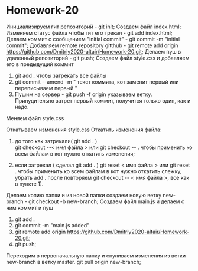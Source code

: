 # Homework-20

Инициализируем гит репозиторий - git init;
Создаем файл index.html;
Изменяем статус файла чтобы гит его трекал - git add index.html;
Делаем коммит с сообщением "initial commit" - git commit -m "initial commit";
Добавляем remote repository gitthub - git remote add origin https://github.com/Dmitriy2020-altair/Homework-20.git;
Делаем пуш в удаленный репозиторий - git push;
Создаем файл style.css и добавляем его в предыдущий коммит

1) git add . чтобы затрекать все файлы 
2) git commit --amend -m " текст коммита, кот заменит первый или переписываем первый "                                                                                                      
3) Пушим на сервер - git push -f origin указываем ветку. Принудительно затрет первый коммит, получится только один, как и надо. 

Меняем файл style.css

Откатываем изменения style.css
Oткатить изменения файла: 

1) до того как затрекали( git add . )  
git checkout --< имя файла > или git checkout -- . чтобы 
применить ко всем файлам в кот нужно откатить изменения;  

2) если затрекал ( сделал git add . ) 
git reset < имя файла > или git reset . чтобы применить ко 
всем файлам в кот нужно откатить слежку, убрать add . 
после повторяем git checkout -- < имя файла >, все как в 
пункте 1).

Делаем копию папки и из новой папки создаем новую ветку new-branch - git checkout -b new-branch;
Создаем файл main.js и делаем с ним коммит и пуш
1) git add .
2) git commit -m "main.js added"
3) git remote add origin https://github.com/Dmitriy2020-altair/Homework-20.git;
4) git push;

Переходим в первоначальную папку и спуливаем изменения из ветки new-branch в ветку master. git pull origin new-branch;
